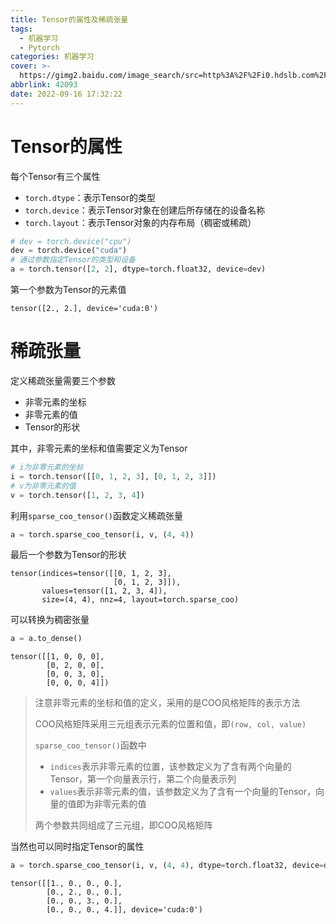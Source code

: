 ```yaml
---
title: Tensor的属性及稀疏张量
tags:
  - 机器学习
  - Pytorch
categories: 机器学习
cover: >-
  https://gimg2.baidu.com/image_search/src=http%3A%2F%2Fi0.hdslb.com%2Fbfs%2Farticle%2F0f2b3ad5a078ab2946498a5c0b6ddf9c56051576.jpg&refer=http%3A%2F%2Fi0.hdslb.com&app=2002&size=f9999,10000&q=a80&n=0&g=0n&fmt=auto?sec=1665912800&t=bfac89c27eafd3bea8e1826b5cac4851
abbrlink: 42093
date: 2022-09-16 17:32:22
---
```


# Tensor的属性

每个Tensor有三个属性

- `torch.dtype`：表示Tensor的类型
- `torch.device`：表示Tensor对象在创建后所存储在的设备名称
- `torch.layout`：表示Tensor对象的内存布局（稠密或稀疏）

```python
# dev = torch.device("cpu")
dev = torch.device("cuda")
# 通过参数指定Tensor的类型和设备
a = torch.tensor([2, 2], dtype=torch.float32, device=dev)
```

第一个参数为Tensor的元素值

```
tensor([2., 2.], device='cuda:0')
```

# 稀疏张量

定义稀疏张量需要三个参数

- 非零元素的坐标
- 非零元素的值
- Tensor的形状

其中，非零元素的坐标和值需要定义为Tensor

```python
# i为非零元素的坐标
i = torch.tensor([[0, 1, 2, 3], [0, 1, 2, 3]])
# v为非零元素的值
v = torch.tensor([1, 2, 3, 4])
```

利用`sparse_coo_tensor()`函数定义稀疏张量

```python
a = torch.sparse_coo_tensor(i, v, (4, 4))
```

最后一个参数为Tensor的形状

```
tensor(indices=tensor([[0, 1, 2, 3],
                       [0, 1, 2, 3]]),
       values=tensor([1, 2, 3, 4]),
       size=(4, 4), nnz=4, layout=torch.sparse_coo)
```

可以转换为稠密张量

```python
a = a.to_dense()
```

```
tensor([[1, 0, 0, 0],
        [0, 2, 0, 0],
        [0, 0, 3, 0],
        [0, 0, 0, 4]])
```

> 注意非零元素的坐标和值的定义，采用的是COO风格矩阵的表示方法
>
> COO风格矩阵采用三元组表示元素的位置和值，即`(row, col, value)`
>
> `sparse_coo_tensor()`函数中
>
> - `indices`表示非零元素的位置，该参数定义为了含有两个向量的Tensor，第一个向量表示行，第二个向量表示列
> - `values`表示非零元素的值，该参数定义为了含有一个向量的Tensor，向量的值即为非零元素的值
>
> 两个参数共同组成了三元组，即COO风格矩阵

当然也可以同时指定Tensor的属性

```python
a = torch.sparse_coo_tensor(i, v, (4, 4), dtype=torch.float32, device=dev).to_dense()
```

```
tensor([[1., 0., 0., 0.],
        [0., 2., 0., 0.],
        [0., 0., 3., 0.],
        [0., 0., 0., 4.]], device='cuda:0')
```

